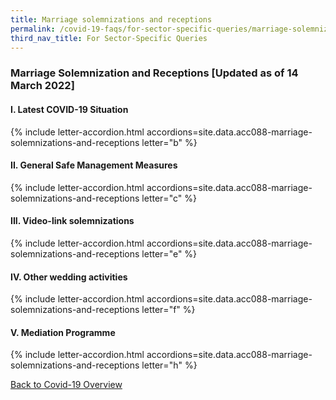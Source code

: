 ```yaml
---
title: Marriage solemnizations and receptions
permalink: /covid-19-faqs/for-sector-specific-queries/marriage-solemnizations-and-receptions
third_nav_title: For Sector-Specific Queries
---
```


### Marriage Solemnization and Receptions [Updated as of 14 March 2022]

#### I. Latest COVID-19 Situation

{% include letter-accordion.html accordions=site.data.acc088-marriage-solemnizations-and-receptions letter="b" %}

#### II. General Safe Management Measures

{% include letter-accordion.html accordions=site.data.acc088-marriage-solemnizations-and-receptions letter="c" %}

#### III. Video-link solemnizations

{% include letter-accordion.html accordions=site.data.acc088-marriage-solemnizations-and-receptions letter="e" %}

#### IV. Other wedding activities

{% include letter-accordion.html accordions=site.data.acc088-marriage-solemnizations-and-receptions letter="f" %}

#### V. Mediation Programme

{% include letter-accordion.html accordions=site.data.acc088-marriage-solemnizations-and-receptions letter="h" %}

[Back to Covid-19 Overview](/covid/)

<script src="/jquery/jquery.min.js"></script>
<script src="/jquery/resize-tables.js"></script>

